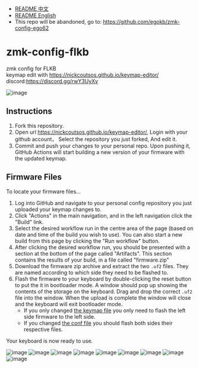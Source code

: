 - [README 中文](./README-ZH.md)
- [README English](./README.md)
- This repo will be abandoned, go to: https://github.com/egokb/zmk-config-ego62
# zmk-config-flkb
zmk config for FLKB  
keymap edit with https://nickcoutsos.github.io/keymap-editor/
discord:https://discord.gg/rwY3UyXv


![image](./pic/p1.jpg)

## Instructions

1. Fork this repository.
2. Open url https://nickcoutsos.github.io/keymap-editor/, Login with your github account， Select the repository you just forked, And edit it.
3. Commit and push your changes to your personal repo. Upon pushing it, GitHub Actions will start building a new version of your firmware with the updated keymap.

## Firmware Files

To locate your firmware files...

1. Log into GitHub and navigate to your personal config repository you just uploaded your keymap changes to.
2. Click "Actions" in the main navigation, and in the left navigation click the "Build" link.
3. Select the desired workflow run in the centre area of the page (based on date and time of the build you wish to use). You can also start a new build from this page by clicking the "Run workflow" button.
4. After clicking the desired workflow run, you should be presented with a section at the bottom of the page called "Artifacts". This section contains the results of your build, in a file called "firmware.zip"
5. Download the firmware zip archive and extract the two `.uf2` files. They are named according to which side they need to be flashed to.
6. Flash the firmware to your keyboard by double-clicking the reset button to put the it in bootloader mode. A window should pop up showing the contents of the storage on the keyboard. Drag and drop the correct `.uf2` file into the window. When the upload is complete the window will close and the keyboard will exit bootloader mode.
    - If you only changed [the keymap file](/config/flkb.keymap) you only need to flash the left side firmware to the left side.
    - If you changed [the conf file](/config/flkb.conf) you should flash both sides their respective files.

Your keyboard is now ready to use.

![image](./pic/p2.jpg)
![image](./pic/p3.jpg)
![image](./pic/p4.jpg)
![image](./pic/p5.jpg)
![image](./pic/p6.jpg)
![image](./pic/p7.jpg)
![image](./pic/p8.jpg)
![image](./pic/p9.jpg)
![image](./pic/p10.jpg)
